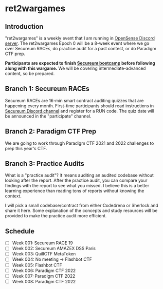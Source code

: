 # ret2wargames

## Introduction

"ret2wargames" is a weekly event that I am running in [OpenSense Discord server](https://discord.gg/opensense). The ret2wargames Epoch 0 will be a 8-week event where we go over Secureum RACEs, do practice audit for a past contest, or do Paradigm CTF prep.

**Participants are expected to finish [Secureum bootcamp](https://github.com/x676f64/secureum-mind_map) before following along with this wargame.** We will be covering intermediate-advanced content, so be prepared.

## Branch 1: Secureum RACEs

Secureum RACEs are 16-min smart contract auditing quizzes that are happening every month. First-time participants should read instructions in [Secureum Discord channel](https://discord.gg/q49xdRHbBa) and register for a RUN code. The quiz date will be announced in the "participate" channel.

## Branch 2: Paradigm CTF Prep

We are going to work through Paradigm CTF 2021 and 2022 challenges to prep this year's CTF.

## Branch 3: Practice Audits

What is a "practice audit"? It means auditing an audited codebase without looking after the report. After the practice audit, you can compare your findings with the report to see what you missed. I believe this is a better learning experience than reading tons of reports without knowing the context.

I will pick a small codebase/contract from either Code4rena or Sherlock and share it here. Some explanation of the concepts and study resources will be provided to make the practice audit more efficient.

## Schedule

- [ ] Week 001: Secureum RACE 19
- [ ] Week 002: Secureum AMAZEX DSS Paris
- [ ] Week 003: QuillCTF MetaToken
- [ ] Week 004: No meeting -> Flashbot CTF
- [ ] Week 005: Flashbot CTF
- [ ] Week 006: Paradigm CTF 2022
- [ ] Week 007: Paradigm CTF 2022
- [ ] Week 008: Paradigm CTF 2022
